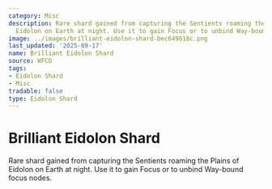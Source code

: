 ```yaml
---
category: Misc
description: Rare shard gained from capturing the Sentients roaming the Plains of
  Eidolon on Earth at night. Use it to gain Focus or to unbind Way-bound focus nodes.
image: ../images/brilliant-eidolon-shard-bec649818c.png
last_updated: '2025-09-17'
name: Brilliant Eidolon Shard
source: WFCD
tags:
- Eidolon Shard
- Misc
tradable: false
type: Eidolon Shard
---
```


# Brilliant Eidolon Shard

Rare shard gained from capturing the Sentients roaming the Plains of Eidolon on Earth at night. Use it to gain Focus or to unbind Way-bound focus nodes.

